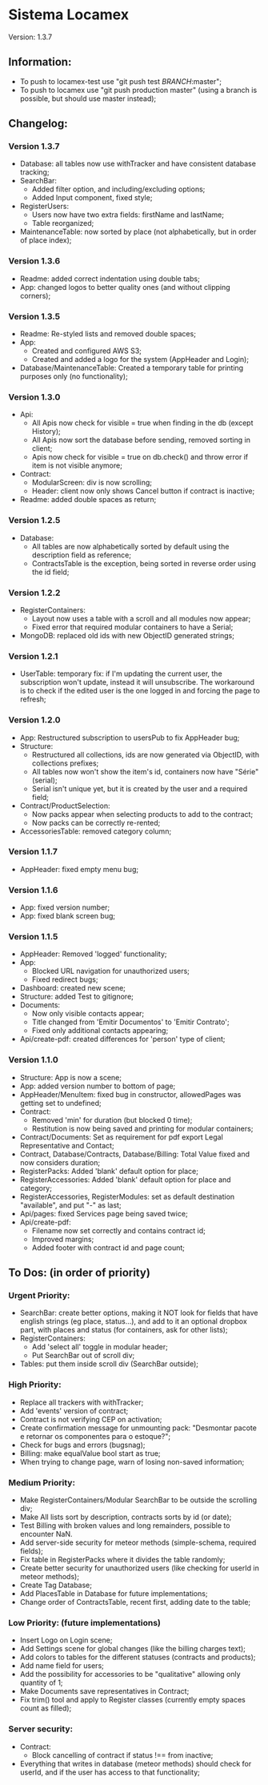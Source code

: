 # Sistema Locamex

Version: 1.3.7

## Information:

- To push to locamex-test use "git push test _BRANCH_:master";
- To push to locamex use "git push production master" (using a branch is possible, but should use master instead);

## Changelog:

### Version 1.3.7

- Database: all tables now use withTracker and have consistent database tracking;
- SearchBar: 
    - Added filter option, and including/excluding options;
    - Added Input component, fixed style;
- RegisterUsers:
    - Users now have two extra fields: firstName and lastName;
    - Table reorganized;
- MaintenanceTable: now sorted by place (not alphabetically, but in order of place index);

### Version 1.3.6

- Readme: added correct indentation using double tabs;
- App: changed logos to better quality ones (and without clipping corners);

### Version 1.3.5

- Readme: Re-styled lists and removed double spaces;
- App:
    - Created and configured AWS S3;
    - Created and added a logo for the system (AppHeader and Login);
- Database/MaintenanceTable: Created a temporary table for printing purposes only (no functionality);


### Version 1.3.0

- Api:
    - All Apis now check for visible = true when finding in the db (except History);
    - All Apis now sort the database before sending, removed sorting in client;
    - Apis now check for visible = true on db.check() and throw error if item is not visible anymore;
- Contract:
    - ModularScreen: div is now scrolling;
    - Header: client now only shows Cancel button if contract is inactive;
- Readme: added double spaces as return;

### Version 1.2.5

- Database:
    - All tables are now alphabetically sorted by default using the description field as reference;
    - ContractsTable is the exception, being sorted in reverse order using the id field;

### Version 1.2.2

- RegisterContainers:
    - Layout now uses a table with a scroll and all modules now appear;
    - Fixed error that required modular containers to have a Serial;
- MongoDB: replaced old ids with new ObjectID generated strings;

### Version 1.2.1

- UserTable: temporary fix: if I'm updating the current user, the subscription won't update, instead it will unsubscribe.
The workaround is to check if the edited user is the one logged in and forcing the page to refresh;

### Version 1.2.0

- App: Restructured subscription to usersPub to fix AppHeader bug;
- Structure:
    - Restructured all collections, ids are now generated via ObjectID, with collections prefixes;
    - All tables now won't show the item's id, containers now have "Série" (serial);
    - Serial isn't unique yet, but it is created by the user and a required field;
- Contract/ProductSelection:
    - Now packs appear when selecting products to add to the contract;
    - Now packs can be correctly re-rented;
- AccessoriesTable: removed category column;

### Version 1.1.7

- AppHeader: fixed empty menu bug;

### Version 1.1.6

- App: fixed version number;
- App: fixed blank screen bug;

### Version 1.1.5

- AppHeader: Removed 'logged' functionality;
- App:
    - Blocked URL navigation for unauthorized users;
    - Fixed redirect bugs;
- Dashboard: created new scene;
- Structure: added Test to gitignore;
- Documents:
    - Now only visible contacts appear;
    - Title changed from 'Emitir Documentos' to 'Emitir Contrato';
    - Fixed only additional contacts appearing;
- Api/create-pdf: created differences for 'person' type of client;

### Version 1.1.0

- Structure: App is now a scene;
- App: added version number to bottom of page;
- AppHeader/MenuItem: fixed bug in constructor, allowedPages was getting set to undefined;
- Contract:
    - Removed 'min' for duration (but blocked 0 time);
    - Restitution is now being saved and printing for modular containers;
- Contract/Documents: Set as requirement for pdf export Legal Representative and Contact;
- Contract, Database/Contracts, Database/Billing: Total Value fixed and now considers duration;
- RegisterPacks: Added 'blank' default option for place;
- RegisterAccessories: Added 'blank' default option for place and category;
- RegisterAccessories, RegisterModules: set as default destination "available", and put "-" as last;
- Api/pages: fixed Services page being saved twice;
- Api/create-pdf:
    - Filename now set correctly and contains contract id;
    - Improved margins;
    - Added footer with contract id and page count;

## To Dos: (in order of priority)

### Urgent Priority:

- SearchBar: create better options, making it NOT look for fields that have english strings (eg place, status...),
and add to it an optional dropbox part, with places and status (for containers, ask for other lists);
- RegisterContainers:
    - Add 'select all' toggle in modular header;
    - Put SearchBar out of scroll div;
- Tables: put them inside scroll div (SearchBar outside);

### High Priority:

- Replace all trackers with withTracker;
- Add 'events' version of contract;
- Contract is not verifying CEP on activation;
- Create confirmation message for unmounting pack: "Desmontar pacote e retornar os componentes para o estoque?";
- Check for bugs and errors (bugsnag);
- Billing: make equalValue bool start as true;
- When trying to change page, warn of losing non-saved information;

### Medium Priority:

- Make RegisterContainers/Modular SearchBar to be outside the scrolling div;
- Make All lists sort by description, contracts sorts by id (or date);
- Test Billing with broken values and long remainders, possible to encounter NaN.
- Add server-side security for meteor methods (simple-schema, required fields);
- Fix table in RegisterPacks where it divides the table randomly;
- Create better security for unauthorized users (like checking for userId in meteor methods);
- Create Tag Database;
- Add PlacesTable in Database for future implementations;
- Change order of ContractsTable, recent first, adding date to the table;

### Low Priority: (future implementations)

- Insert Logo on Login scene;
- Add Settings scene for global changes (like the billing charges text);
- Add colors to tables for the different statuses (contracts and products);
- Add name field for users;
- Add the possibility for accessories to be "qualitative" allowing only quantity of 1;
- Make Documents save representatives in Contract;
- Fix trim() tool and apply to Register classes (currently empty spaces count as filled);

### Server security:

- Contract:
    - Block cancelling of contract if status !== from inactive;
- Everything that writes in database (meteor methods) should check for userId, and if the user has access to that functionality;



